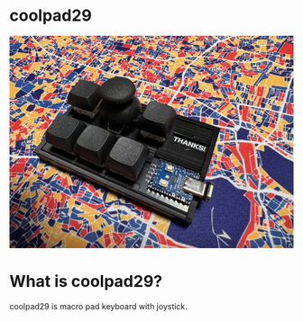 # coolpad29

![](img/img00001.jpg)

# What is coolpad29?

coolpad29 is macro pad keyboard with joystick.
<br>
